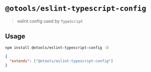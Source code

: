 # `@otools/eslint-typescript-config`

> eslint config used by `TypeScript`

## Usage

```bash
npm install @otools/eslint-typescript-config -D
```

```json
{
  "extends": ["@otools/eslint-typescript-config"]
}
```
